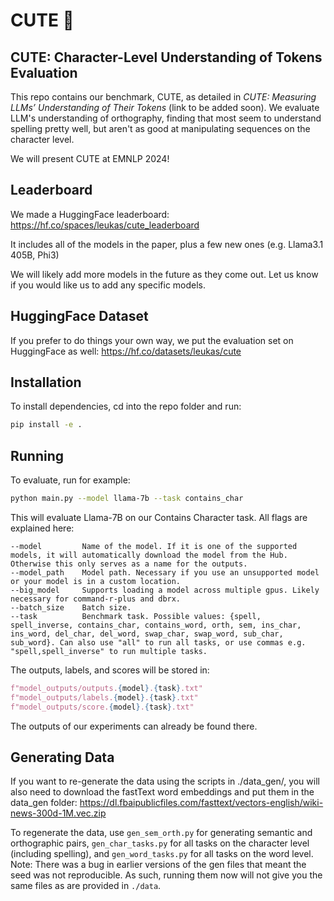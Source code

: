 <!-- README.md -->
# CUTE 🎀

## CUTE: Character-Level Understanding of Tokens Evaluation

This repo contains our benchmark, CUTE, as detailed in _CUTE: Measuring LLMs’ Understanding of Their Tokens_ (link to be added soon).
We evaluate LLM's understanding of orthography, finding that most seem to understand spelling pretty well, but aren't as good at manipulating sequences on the character level.

We will present CUTE at EMNLP 2024!

## Leaderboard

We made a HuggingFace leaderboard:
https://hf.co/spaces/leukas/cute_leaderboard

It includes all of the models in the paper, plus a few new ones (e.g. Llama3.1 405B, Phi3)

We will likely add more models in the future as they come out. Let us know if you would like us to add any specific models.

## HuggingFace Dataset

If you prefer to do things your own way, we put the evaluation set on HuggingFace as well:
https://hf.co/datasets/leukas/cute


## Installation

To install dependencies, cd into the repo folder and run:
```bash
pip install -e .
```

## Running

To evaluate, run for example:
```bash
python main.py --model llama-7b --task contains_char
```


This will evaluate Llama-7B on our Contains Character task. All flags are explained here:
```
--model         Name of the model. If it is one of the supported models, it will automatically download the model from the Hub. Otherwise this only serves as a name for the outputs.
--model_path    Model path. Necessary if you use an unsupported model or your model is in a custom location.
--big_model     Supports loading a model across multiple gpus. Likely necessary for command-r-plus and dbrx.
--batch_size    Batch size.
--task          Benchmark task. Possible values: {spell, spell_inverse, contains_char, contains_word, orth, sem, ins_char, ins_word, del_char, del_word, swap_char, swap_word, sub_char, sub_word}. Can also use "all" to run all tasks, or use commas e.g. "spell,spell_inverse" to run multiple tasks.
```

The outputs, labels, and scores will be stored in:
```python
f"model_outputs/outputs.{model}.{task}.txt"
f"model_outputs/labels.{model}.{task}.txt"
f"model_outputs/score.{model}.{task}.txt"
```

The outputs of our experiments can already be found there.


## Generating Data

If you want to re-generate the data using the scripts in ./data_gen/, you will also need to download the fastText word embeddings and put them in the data_gen folder:
https://dl.fbaipublicfiles.com/fasttext/vectors-english/wiki-news-300d-1M.vec.zip

To regenerate the data, use `gen_sem_orth.py` for generating semantic and orthographic pairs, `gen_char_tasks.py` for all tasks on the character level (including spelling), and `gen_word_tasks.py` for all tasks on the word level. 
Note: There was a bug in earlier versions of the gen files that meant the seed was not reproducible. As such, running them now will not give you the same files as are provided in `./data`. 
